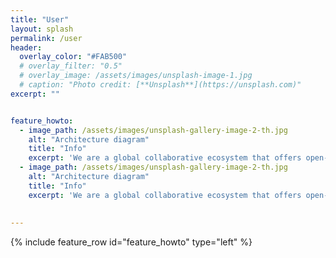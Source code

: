 ```yaml
---
title: "User"
layout: splash
permalink: /user
header:
  overlay_color: "#FAB500"
  # overlay_filter: "0.5"
  # overlay_image: /assets/images/unsplash-image-1.jpg
  # caption: "Photo credit: [**Unsplash**](https://unsplash.com)"
excerpt: ""


feature_howto:
  - image_path: /assets/images/unsplash-gallery-image-2-th.jpg
    alt: "Architecture diagram"
    title: "Info"
    excerpt: 'We are a global collaborative ecosystem that offers open-source satellite and terrestrial communication solutions and use case specific services.'
  - image_path: /assets/images/unsplash-gallery-image-2-th.jpg
    alt: "Architecture diagram"
    title: "Info"
    excerpt: 'We are a global collaborative ecosystem that offers open-source satellite and terrestrial communication solutions and use case specific services.'
 
 
---
```


{% include feature_row id="feature_howto" type="left" %}
